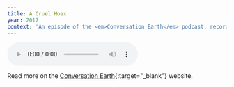 ```yaml
---
title: A Cruel Hoax
year: 2017
context: 'An episode of the <em>Conversation Earth</em> podcast, recorded in August of 2017'
---
```


<audio controls src="/resources/audio/a-cruel-hoax.mp3"></audio>

Read more on the [Conversation Earth](http://www.conversationearth.org/cruel-hoax-stephanie-mills-106-encore){:target="_blank"} website.

